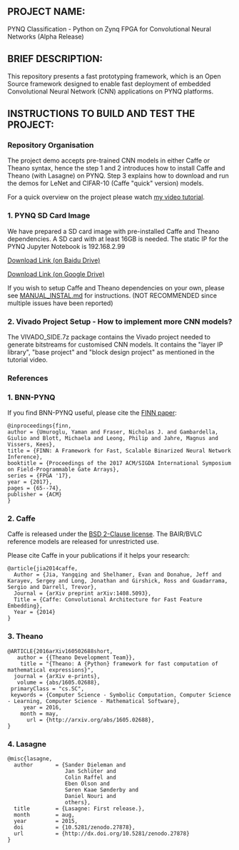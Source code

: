 ## PROJECT NAME: 
PYNQ Classification - Python on Zynq FPGA for Convolutional Neural Networks (Alpha Release)

## BRIEF DESCRIPTION:
This repository presents a fast prototyping framework, which is an Open Source framework designed to enable fast deployment of embedded Convolutional Neural Network (CNN) applications on PYNQ platforms.

## INSTRUCTIONS TO BUILD AND TEST THE PROJECT:

### Repository Organisation

The project demo accepts pre-trained CNN models in either Caffe or Theano syntax, hence the step 1 and 2 introduces how to install Caffe and Theano (with Lasagne) on PYNQ. Step 3 explains how to download and run the demos for LeNet and CIFAR-10 (Caffe "quick" version) models.

For a quick overview on the project please watch [my video tutorial](https://youtu.be/DoA8hKBltV4).

### 1. PYNQ SD Card Image

We have prepared a SD card image with pre-installed Caffe and Theano dependencies. A SD card with at least 16GB is needed. The static IP for the PYNQ Jupyter Notebook is 192.168.2.99

[Download Link (on Baidu Drive)](https://pan.baidu.com/s/1c2EmMvY)

[Download Link (on Google Drive)](https://drive.google.com/open?id=1A9MrN_zzbHYiIHJvnNQYFc3sXqWZBb6o)

If you wish to setup Caffe and Theano dependencies on your own, please see [MANUAL_INSTAL.md](MANUAL_INSTALL.md) for instructions. (NOT RECOMMENDED since multiple issues have been reported)

### 2. Vivado Project Setup - How to implement more CNN models?

The VIVADO_SIDE.7z package contains the Vivado project needed to generate bitstreams for customised CNN models. It contains the "layer IP library", "base project" and "block design project" as mentioned in the tutorial video. 

### References
    
### 1. BNN-PYNQ

If you find BNN-PYNQ useful, please cite the <a href="https://arxiv.org/abs/1612.07119" target="_blank">FINN paper</a>:

    @inproceedings{finn,
    author = {Umuroglu, Yaman and Fraser, Nicholas J. and Gambardella, Giulio and Blott, Michaela and Leong, Philip and Jahre, Magnus and Vissers, Kees},
    title = {FINN: A Framework for Fast, Scalable Binarized Neural Network Inference},
    booktitle = {Proceedings of the 2017 ACM/SIGDA International Symposium on Field-Programmable Gate Arrays},
    series = {FPGA '17},
    year = {2017},
    pages = {65--74},
    publisher = {ACM}
    }

### 2. Caffe

Caffe is released under the [BSD 2-Clause license](https://github.com/BVLC/caffe/blob/master/LICENSE).
The BAIR/BVLC reference models are released for unrestricted use.

Please cite Caffe in your publications if it helps your research:

    @article{jia2014caffe,
      Author = {Jia, Yangqing and Shelhamer, Evan and Donahue, Jeff and Karayev, Sergey and Long, Jonathan and Girshick, Ross and Guadarrama, Sergio and Darrell, Trevor},
      Journal = {arXiv preprint arXiv:1408.5093},
      Title = {Caffe: Convolutional Architecture for Fast Feature Embedding},
      Year = {2014}
    }
    
### 3. Theano

    @ARTICLE{2016arXiv160502688short,
       author = {{Theano Development Team}},
        title = "{Theano: A {Python} framework for fast computation of mathematical expressions}",
      journal = {arXiv e-prints},
       volume = {abs/1605.02688},
     primaryClass = "cs.SC",
     keywords = {Computer Science - Symbolic Computation, Computer Science - Learning, Computer Science - Mathematical Software},
         year = 2016,
        month = may,
          url = {http://arxiv.org/abs/1605.02688},
    }

### 4. Lasagne 

    @misc{lasagne,
      author       = {Sander Dieleman and
                      Jan Schlüter and
                      Colin Raffel and
                      Eben Olson and
                      Søren Kaae Sønderby and
                      Daniel Nouri and
                      others},
      title        = {Lasagne: First release.},
      month        = aug,
      year         = 2015,
      doi          = {10.5281/zenodo.27878},
      url          = {http://dx.doi.org/10.5281/zenodo.27878}
    }
